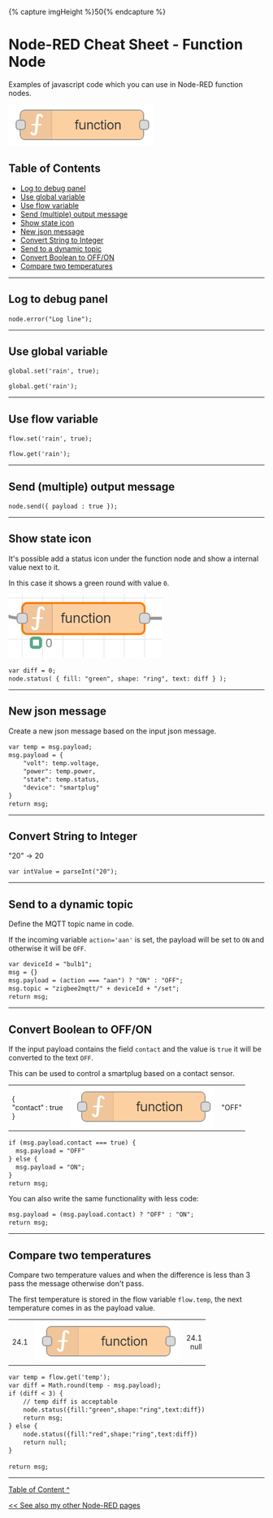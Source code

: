 {% capture imgHeight %}50{% endcapture %}
# Node-RED Cheat Sheet - Function Node

Examples of javascript code which you can use in Node-RED function nodes.

![](images/nodes/node_function.png)

## Table of Contents
<!-- TOC -->
* [Log to debug panel](#log-to-debug-panel)
* [Use global variable](#use-global-variable)
* [Use flow variable](#use-flow-variable)
* [Send (multiple) output message](#send-multiple-output-message)
* [Show state icon](#show-state-icon)
* [New json message](#new-json-message)
* [Convert String to Integer](#convert-string-to-integer)
* [Send to a dynamic topic](#send-to-a-dynamic-topic)
* [Convert Boolean to OFF/ON](#convert-boolean-to-offon)
* [Compare two temperatures](#compare-two-temperatures)
<!-- TOC -->

---
## Log to debug panel
```
node.error("Log line");
```
---
## Use global variable
```
global.set('rain', true); 
```
```
global.get('rain'); 
```
---
## Use flow variable
```
flow.set('rain', true); 
```
```
flow.get('rain'); 
```
---
## Send (multiple) output message
```
node.send({ payload : true });
```
---
## Show state icon
It's possible add a status icon under the function node and show a internal value next to it.

In this case it shows a green round with value `0`.

<img src="images/node_function_status.png" height="{{imgHeight}}px">

```
var diff = 0;
node.status( { fill: "green", shape: "ring", text: diff } );
```
---
## New json message
Create a new json message based on the input json message.
```
var temp = msg.payload;
msg.payload = {
    "volt": temp.voltage,
	"power": temp.power,
	"state": temp.status,
	"device": "smartplug"
}
return msg;
```

---
## Convert String to Integer
"20" -> 20
```
var intValue = parseInt("20");
```

---
## Send to a dynamic topic
Define the MQTT topic name in code. 

If the incoming variable `action='aan'` is set, the payload will be set to `ON` and otherwise it will be `OFF`.
```
var deviceId = "bulb1";
msg = {}
msg.payload = (action === "aan") ? "ON" : "OFF";
msg.topic = "zigbee2mqtt/" + deviceId + "/set";
return msg;
```

---
## Convert Boolean to OFF/ON
If the input payload contains the field `contact` and the value is `true` it will be converted to the text `OFF`. 

This can be used to control a smartplug based on a contact sensor.
<div class="nodered">

|                            |                                                                          |       |
|:---------------------------|--------------------------------------------------------------------------|------:|
| {<br>"contact" : true<br>} | <img src="images/nodes/node_function.png" height="{{imgHeight}}px"> <br> | "OFF" |

</div>

```
if (msg.payload.contact === true) { 
  msg.payload = "OFF" 
} else {
  msg.payload = "ON";
}
return msg;
```
You can also write the same functionality with less code:
```
msg.payload = (msg.payload.contact) ? "OFF" : "ON";
return msg;
```

---
## Compare two temperatures
Compare two temperature values and when the difference is less than 3 pass the message otherwise don't pass.

The first temperature is stored in the flow variable `flow.temp`, the next temperature comes in as the payload value.

<div class="nodered">

|      |                                                                          |              |
|:-----|--------------------------------------------------------------------------|-------------:|
| 24.1 | <img src="images/nodes/node_function.png" height="{{imgHeight}}px"> <br> | 24.1<br>null |

</div>

```
var temp = flow.get('temp');
var diff = Math.round(temp - msg.payload);
if (diff < 3) {
    // temp diff is acceptable
    node.status({fill:"green",shape:"ring",text:diff})
    return msg;
} else {
    node.status({fill:"red",shape:"ring",text:diff})
    return null;
}

return msg;
```

---
[Table of Content ^](#table-of-contents)

[<< See also my other Node-RED pages](index)

